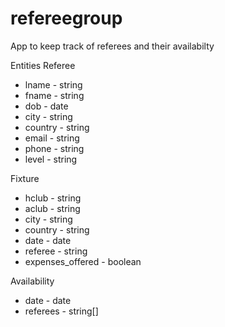 # refereegroup
App to keep track of referees and their availabilty

Entities
Referee
* lname - string
* fname - string
* dob   - date
* city  - string
* country - string
* email - string
* phone - string
* level - string

Fixture
* hclub - string
* aclub - string
* city  - string
* country - string
* date  - date
* referee - string
* expenses_offered - boolean


Availability
* date - date
* referees - string[]
